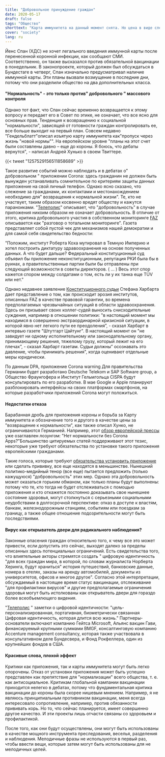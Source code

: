 ```yaml
---
title: "Добровольное принуждение граждан"
date: 2020-05-17
draft: false
tags: "Общество"
shorttext: "Карта иммунитета на данный момент снята. Но цена в виде слежки, спуфинга и социального разделения все же должна быть разрешена для возвращения к нормальной жизни."
cover: "society"
lang: ru
---
```


Йенс Спан (ХДС) не хочет легального введения иммунной карты после перенесенной коронной инфекции, как сообщают СМИ. Соответственно, он также высказался против обязательной вакцинации в понедельник. В законопроекте, который должен был обсуждаться в Бундестаге в четверг, Спан изначально предусматривал наличие иммунной карты. Эти планы вызвали возмущение в последние дни, потому что они разделили общество на два дополнительных класса.

#### "Нормальность" - это только против" добровольного " массового контроля

Однако тот факт, что Спан сейчас временно возвращается к этому вопросу и передает его в Совет по этике, не означает, что все ясно для основных прав. Тенденция к возвращению к социальной "нормальности", зависящей от готовности граждан контролировать ее, все больше выходит на первый план. Совсем недавно "Гендельблатт"описал изъятую карту иммунитета как"пропуск через жизнь "новой нормы"". На европейском уровне "планы на этот счет были составлены давно – еще до короны. Я боюсь, что дебаты вернутся", - написал Андрей Хунько в своем Твиттере.

{{< tweet "1257529156511858689" >}}

Такое развитие событий можно наблюдать и в дебатах о" добровольном " приложении Corona: здесь гражданин не должен быть вынужден устанавливать сомнительное по критериям защиты данных приложение на свой личный телефон. Однако ясно сказано, что слежение за гражданами, их контактами и местонахождением необходимо для" возвращения к нормальной жизни". Те, кто не участвует, таким образом косвенно вредят обществу и кажутся параноиками. "[Телеполис](https://www.heise.de/newsticker/meldung/Corona-Tracing-Apps-Freiwilligkeit-bedeutet-nicht-Freiwilligkeit-4713114.html "Corona-Tracing-Apps: Freiwilligkeit bedeutet nicht Freiwilligkeit")" описывает, что "добровольность" в случае приложения никоим образом не означает добровольность. В отличие от этого, критика добровольного участия в собственном мониторинге [FAZ](https://www.faz.net/aktuell/politik/inland/app-gegen-corona-das-gefasel-von-der-totalen-ueberwachung-16733681.html "Das Gefasel von der totalen Überwachung") описывается как "разговор о тотальном мониторинге". Газета представляет собой пустой чек для механизмов нашей демократии и для самой себя свидетельство бедности:

"Положим, институт Роберта Коха мутировал в Темную Империю и хотел построить диктатуру здравоохранения на основе полученных данных. А что будет дальше? Федеральный конституционный суд объявил бы приложение неконституционным, репутация РКИ была бы в руинах, а правительственные партии были бы отправлены при следующей возможности в советы директоров. ( ... ) Весь этот спор кажется спором между солдатами о том, есть ли у их танка еще TÜV или нет."

Однако недавнее заявление [Конституционного судьи](https://web.de/magazine/regio/baden-wuerttemberg/verfassungsrichter-verstaendnis-politik-krise-34672714 "Verfassungsrichter hat Verständnis für Politik in Krise") Стефана Харбарта дает представление о том, как происходит эрозия институтов, описанных FAZ в качестве правовой гарантии, во времена предполагаемых чрезвычайных ситуаций в области здравоохранения. Здесь он призывает своих коллег-судей выносить снисходительные суждения, например в отношении политики: "в настоящий момент мы находимся в совершенно экстраординарной кризисной ситуации, в которой явно нет легкого пути ее преодоления”, - сказал Харбарт в интервью газете "Штутгарт Цайтунг". В настоящий момент он "не завидует ни одному исполнительному или законодательному органу, принимающему решения, тяжелому грузу, который лежит на его плечах”, - сказал Харбарт газетам. Судьи должны” осознавать это давление, чтобы принимать решения", когда оценивают отдельные меры юридически.

По данным DPA, приложение Corona warning Для правительства Германии будет разработано Deutsche Telekom и SAP Software group, а Общество Фраунгофера и Институт Гельмгольца CISPA будут консультировать по его разработке. В мае Google и Apple планируют разблокировать интерфейсы на своих платформах смартфонов, на которые разработчики приложений Corona могут положиться.

#### Недостатки отказа

Барабанная дробь для приложения короны и борьба за Карту иммунитета и обозначение того и другого в качестве цены за "возвращение к нормальности", как также описал Хунко, не ограничиваются Германией. Например, этот [обзор европейской прессы](https://www.eurotopics.net/de/239161/keine-normalitaet-ohne-corona-apps "Keine Normalität ohne Corona-Apps?") уже озаглавлен лозунгом: "Нет нормальности без Corona Apps?"Большинство цитируемых статей поддерживают этот тезис, некоторые уже требуют обязательства по установке такого приложения европейскими гражданами.

Такие голоса, которые требуют [обязательства установить приложение](https://www.lesechos.fr/idees-debats/cercle/opinion-stopcovid-le-volontariat-ou-la-loi-1196500 "StopCovid : le volontariat ou la loi") или сделать прививку, все еще находятся в меньшинстве. Нынешний политико-медийный тенор (все еще) пытается предложить (только кажущуюся) "добровольность" этих мер. Однако эта добровольность может оказаться горьким обманом, как только планы будут выполнены: потому что те, кто тогда не будет отслеживаться с помощью приложения и кто откажется постоянно доказывать свое нынешнее состояние здоровья, могут столкнуться с серьезными социальными неудобствами в долгосрочной перспективе: отказ в доступе к властям, банкам, железнодорожным станциям, событиям или поездкам за границу, а также общее отношение подозрительности могут быть последствиями.

#### Вирус как открыватель двери для радикального наблюдения?

Законные опасения граждан относительно того, к чему все это может привести, если допустить это сейчас, выходят далеко за пределы описанных здесь потенциальных ограничений. Есть свидетельства того, что влиятельные акторы стремятся создать " цифровую идентичность "для всех граждан мира, в которой, по словам журналиста Норберта Херинга, будут храниться" история путешествий, банковские данные, номера в отелях, заказы на аренду автомобилей, документы из университетов, офисов и многое другое". Согласно этой интерпретации, обсуждаемый в настоящее время статус вакцинации, отслеживание "для профилактики вирусов" и другие предполагаемые ограничения здоровья могут быть истолкованы как открыватель двери для гораздо более всеобъемлющего видения.

"[Телеполис](https://www.heise.de/tp/features/Ueber-Impfstoffe-zur-digitalen-Identitaet-4713041.html?seite=all "Über Impfstoffe zur digitalen Identität?")
" заметки о цифровой идентичности: "цель-персонализированная, портативная, биометрически связанная Цифровая идентичность, которая длится всю жизнь." Партнеры-основатели включают компанию Гейтса Microsoft, Альянс вакцин Гави, финансируемый крупными суммами BMGF, консалтинговую компанию Accenture management consultancy, которая также участвовала в консультативном деле Бундесвера, и Фонд Рокфеллера, один из крупнейших фондов в США.

#### Красивые слова, плохой эффект

Критики как приложения, так и карты иммунитета могут быть легко опорочены. Отказ от установки приложения может быть успешно представлен как препятствие для "нормализации" всего общества, т. е. как антисоциальное. Критикам глобальной кампании вакцинации приходится нелегко в дебатах, потому что фундаментальная критика вакцинации до короны была скорее нишевым мнением. Например, я не являюсь принципиальным противником вакцинации, меня всегда интересовало сопротивление, например, против обязанности прививать корь. Но то, что сейчас планируется, имеет совершенно другое качество. И эти проекты лишь отчасти связаны со здоровьем и профилактикой.

После того, как они будут осуществлены, они могут быть использованы в качестве мощного инструмента преследования, веселья, разделения и наблюдения. Мелодичные фразы не используются в первый раз, чтобы ввести вещи, которые затем могут быть использованы для не мелодичных целей.
